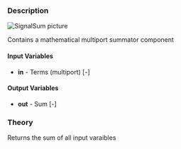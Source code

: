 ### Description
![SignalSum picture](SignalSum.svg)

Contains a mathematical multiport summator component

#### Input Variables
* **in** - Terms (multiport) [-]

#### Output Variables
* **out** - Sum [-]

### Theory
Returns the sum of all input varaibles
<!---EQUATION out = \sum_{i=1}^n in_i --->

